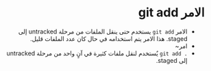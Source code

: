 # <div dir=rtl> الامر git add</dir>

<div dir=rtl></dir>
<div dir=rtl>

* الامر `git add` يستخدم حتى ينقل الملفات من مرحلة untracked إلى staged. هذا الامر يتم استخدامه في حال كان عدد الملفات قليل. 
* امر~
* ` . git add ` يٌستخدم لنقل ملفات كثيرة في آنٍ واحد من مرحلة untracked إلى staged.
</dir>